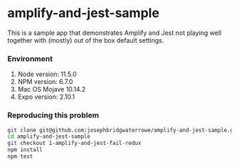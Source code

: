 # amplify-and-jest-sample
This is a sample app that demonstrates Amplify and Jest not playing well
together with (mostly) out of the box default settings.

### Environment
1. Node version: 11.5.0
1. NPM version: 6.7.0
1. Mac OS Mojave 10.14.2
1. Expo version: 2.10.1

### Reproducing this problem
```bash
git clone git@github.com:josephbridgwaterrowe/amplify-and-jest-sample.git
cd amplify-and-jest-sample
git checkout 1-amplify-and-jest-fail-redux
npm install
npm test
```
